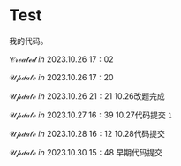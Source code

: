 <!--
 * @Author: CheemsaDoge
 * @Date: 2023-10-26 15:26:15
 * @LastEditors: CheemsaDoge
 * @LastEditTime: 2023-10-30 15:49:12
 * @FilePath: \TEST\README.md
 * Copyright (c) 2023 by CheemsaDoge, All Rights Reserved. 
-->
# Test

我的代码。

$\mathcal{Created}\ in \ 2023.10.26\ 17:02$

$\mathcal{Update}\ in \ 2023.10.26\ 17:20$

$\mathcal{Update}\ in \ 2023.10.26\ 21:21$ 10.26改题完成

$\mathcal{Update}\ in \ 2023.10.27\ 16:39$ 10.27代码提交 `1`

$\mathcal{Update}\ in \ 2023.10.28\ 16:12$ 10.28代码提交

$\mathcal{Update}\ in \ 2023.10.30\ 15:48$ 早期代码提交